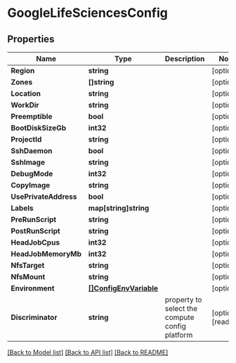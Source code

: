 # GoogleLifeSciencesConfig

## Properties

Name | Type | Description | Notes
------------ | ------------- | ------------- | -------------
**Region** | **string** |  | [optional] 
**Zones** | **[]string** |  | [optional] 
**Location** | **string** |  | [optional] 
**WorkDir** | **string** |  | [optional] 
**Preemptible** | **bool** |  | [optional] 
**BootDiskSizeGb** | **int32** |  | [optional] 
**ProjectId** | **string** |  | [optional] 
**SshDaemon** | **bool** |  | [optional] 
**SshImage** | **string** |  | [optional] 
**DebugMode** | **int32** |  | [optional] 
**CopyImage** | **string** |  | [optional] 
**UsePrivateAddress** | **bool** |  | [optional] 
**Labels** | **map[string]string** |  | [optional] 
**PreRunScript** | **string** |  | [optional] 
**PostRunScript** | **string** |  | [optional] 
**HeadJobCpus** | **int32** |  | [optional] 
**HeadJobMemoryMb** | **int32** |  | [optional] 
**NfsTarget** | **string** |  | [optional] 
**NfsMount** | **string** |  | [optional] 
**Environment** | [**[]ConfigEnvVariable**](ConfigEnvVariable.md) |  | [optional] 
**Discriminator** | **string** | property to select the compute config platform | [optional] [readonly] 

[[Back to Model list]](../README.md#documentation-for-models) [[Back to API list]](../README.md#documentation-for-api-endpoints) [[Back to README]](../README.md)


